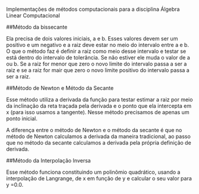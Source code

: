 Implementações de métodos computacionais para a disciplina Álgebra Linear Computacional


##Método da bissecante

Ela precisa de dois valores iniciais, a e b. Esses valores devem ser um positivo e um negativo e a raiz deve estar no meio do intervalo entre a e b. O que o método faz é definir a raiz como meio desse intervalo e testar se está dentro do intervalo de tolerância. Se não estiver ele muda o valor de a ou b. Se a raiz for menor que zero o novo limite do intervalo passa a ser a raiz e se a raiz for mair que zero o novo limite positivo do intervalo passa a ser a raiz.


##Método de Newton e Método da Secante

Esse método utiliza a derivada da função para testar estimar a raiz por meio da inclinação da reta traçada pela derivada e o ponto que ela intercepta em x (para isso usamos a tangente). Nesse método precisamos de apenas um ponto inicial.

A diferença entre o método de Newton e o método da secante é que no método de Newton calculamos a derivada da maneira tradicional, ao passo que no método da secante calculamos a derivada pela própria definição de derivada.

##Método da Interpolação Inversa

Esse método funciona constituindo um polinômio quadrático, usando a interpolação de Langrange, de x em função de y e calcular o seu valor para y =0.0.


